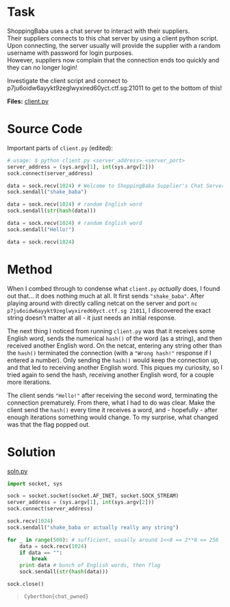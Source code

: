 # Task
ShoppingBaba uses a chat server to interact with their suppliers.\
Their suppliers connects to this chat server by using a client python script. Upon connecting, the server usually will provide the supplier with a random username with password for login purposes.\
However, suppliers now complain that the connection ends too quickly and they can no longer login!

Investigate the client script and connect to p7ju6oidw6ayykt9zeglwyxired60yct.ctf.sg:21011 to get to the bottom of this!

**Files:** [client.py](client.py)

# Source Code
Important parts of `client.py` (edited):
```py
# usage: $ python client.py <server_address> <server_port>
server_address = (sys.argv[1], int(sys.argv[2]))
sock.connect(server_address)

data = sock.recv(1024) # Welcome to ShoppingBaba Supplier's Chat Server!
sock.sendall("shake_baba")

data = sock.recv(1024) # random English word
sock.sendall(str(hash(data)))

data = sock.recv(1024) # random English word
sock.sendall("Hello!")

data = sock.recv(1024)
```

# Method
When I combed through to condense what `client.py` _actually_ does, I found out that... it does nothing much at all. It first sends `"shake_baba"`. After playing around with directly calling netcat on the server and port `nc p7ju6oidw6ayykt9zeglwyxired60yct.ctf.sg 21011`, I discovered the exact string doesn't matter at all - it just needs an initial response.

The next thing I noticed from running `client.py` was that it receives some English word, sends the numerical `hash()` of the word (as a string), and then received another English word. On the netcat, entering any string other than the `hash()` terminated the connection (with a `"Wrong hash!"` response if I entered a number). Only sending the `hash()` would keep the connection up, and that led to receiving another English word. This piques my curiosity, so I tried again to send the hash, receiving another English word, for a couple more iterations.

The client sends `"Hello!"` after receiving the second word, terminating the connection prematurely. From there, what I had to do was clear. Make the client send the `hash()` every time it receives a word, and - hopefully - after enough iterations something would change. To my surprise, what changed was that the flag popped out.

# Solution
[soln.py](soln.py)
```py
import socket, sys

sock = socket.socket(socket.AF_INET, socket.SOCK_STREAM)
server_address = (sys.argv[1], int(sys.argv[2]))
sock.connect(server_address)

sock.recv(1024)
sock.sendall("shake_baba or actually really any string")

for _ in range(500): # sufficient, usually around 1<<8 == 2**8 == 256
    data = sock.recv(1024)
    if data == "":
        break
    print data # bunch of English words, then flag
    sock.sendall(str(hash(data)))

sock.close()
```

> `Cyberthon{chat_pwned}`
